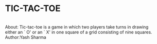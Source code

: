 # TIC-TAC-TOE
<br>
About:
Tic-tac-toe is a game in which two players take turns in drawing either an ` O' or an ` X' in one square of a grid consisting of nine squares.
<br>
Author:Yash Sharma
